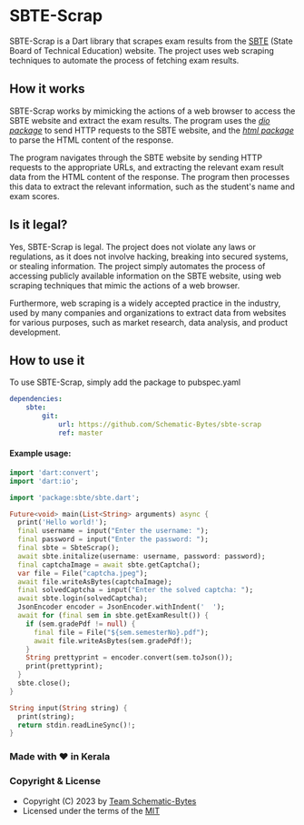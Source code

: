 # SBTE-Scrap

SBTE-Scrap is a Dart library that scrapes exam results from the [SBTE][sbtelink] (State Board of Technical Education) website. The project uses web scraping techniques to automate the process of fetching exam results.

## How it works

SBTE-Scrap works by mimicking the actions of a web browser to access the SBTE website and extract the exam results. The program uses the [_dio package_][dl] to send HTTP requests to the SBTE website, and the [_html package_][hl] to parse the HTML content of the response.

The program navigates through the SBTE website by sending HTTP requests to the appropriate URLs, and extracting the relevant exam result data from the HTML content of the response. The program then processes this data to extract the relevant information, such as the student's name and exam scores.

## Is it legal?

Yes, SBTE-Scrap is legal. The project does not violate any laws or regulations, as it does not involve hacking, breaking into secured systems, or stealing information. The project simply automates the process of accessing publicly available information on the SBTE website, using web scraping techniques that mimic the actions of a web browser.

Furthermore, web scraping is a widely accepted practice in the industry, used by many companies and organizations to extract data from websites for various purposes, such as market research, data analysis, and product development.
## How to use it

To use SBTE-Scrap, simply add the package to pubspec.yaml

```yaml
dependencies:
    sbte:
        git: 
            url: https://github.com/Schematic-Bytes/sbte-scrap
            ref: master
```


#### Example usage:

```dart
import 'dart:convert';
import 'dart:io';

import 'package:sbte/sbte.dart';

Future<void> main(List<String> arguments) async {
  print('Hello world!');
  final username = input("Enter the username: ");
  final password = input("Enter the password: ");
  final sbte = SbteScrap();
  await sbte.initalize(username: username, password: password);
  final captchaImage = await sbte.getCaptcha();
  var file = File("captcha.jpeg");
  await file.writeAsBytes(captchaImage);
  final solvedCaptcha = input("Enter the solved captcha: ");
  await sbte.login(solvedCaptcha);
  JsonEncoder encoder = JsonEncoder.withIndent('  ');
  await for (final sem in sbte.getExamResult()) {
    if (sem.gradePdf != null) {
      final file = File("${sem.semesterNo}.pdf");
      await file.writeAsBytes(sem.gradePdf!);
    }
    String prettyprint = encoder.convert(sem.toJson());
    print(prettyprint);
  }
  sbte.close();
}

String input(String string) {
  print(string);
  return stdin.readLineSync()!;
}
```

### Made with ❤️️ in Kerala
### Copyright & License 

* Copyright (C) 2023 by [Team Schematic-Bytes](https://github.com/Schematic-Bytes)
* Licensed under the terms of the [MIT](https://github.com/Schematic-Bytes/sbte-scrap/blob/master/LICENSE)



[sbtelink]: https://www.sbte.kerala.gov.in/
[dl]: https://github.com/cfug/dio/tree/main/dio
[hl]: https://github.com/dart-lang/html

